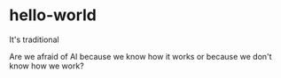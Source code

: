# hello-world
It's traditional

Are we afraid of AI because we know how it works or because we don't know how we work?
